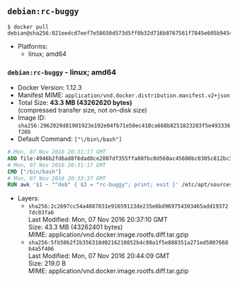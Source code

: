 ## `debian:rc-buggy`

```console
$ docker pull debian@sha256:021eedcd7eef7e58650d573d5ff0b32d716b8767561f7845e605b94540b4f6d5
```

-	Platforms:
	-	linux; amd64

### `debian:rc-buggy` - linux; amd64

-	Docker Version: 1.12.3
-	Manifest MIME: `application/vnd.docker.distribution.manifest.v2+json`
-	Total Size: **43.3 MB (43262620 bytes)**  
	(compressed transfer size, not on-disk size)
-	Image ID: `sha256:2962029d81901923e192e04fb71e50ec410ca668b8251823203f5e493336f26b`
-	Default Command: `["\/bin\/bash"]`

```dockerfile
# Mon, 07 Nov 2016 20:31:17 GMT
ADD file:4946b2fd6ad8f6dad8ce2007df355ffa80fbc0d560ac45600bc0305c812bc331 in / 
# Mon, 07 Nov 2016 20:31:17 GMT
CMD ["/bin/bash"]
# Mon, 07 Nov 2016 20:33:37 GMT
RUN awk '$1 ~ "^deb" { $3 = "rc-buggy"; print; exit }' /etc/apt/sources.list > /etc/apt/sources.list.d/experimental.list
```

-	Layers:
	-	`sha256:2c2697cc54a4087031e91659113de235e6bd969754303465add193727dc03fa6`  
		Last Modified: Mon, 07 Nov 2016 20:37:10 GMT  
		Size: 43.3 MB (43262401 bytes)  
		MIME: application/vnd.docker.image.rootfs.diff.tar.gzip
	-	`sha256:5fb50b2f2b356318d0216210852b4c80a1f5e880351a271ed5007668b4a5f406`  
		Last Modified: Mon, 07 Nov 2016 20:44:09 GMT  
		Size: 219.0 B  
		MIME: application/vnd.docker.image.rootfs.diff.tar.gzip
